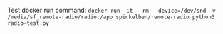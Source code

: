 Test docker run command:
`docker run -it --rm --device=/dev/snd -v /media/sf_remote-radio/radio:/app spinkelben/remote-radio python3 radio-test.py`
